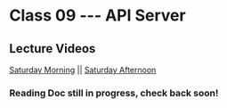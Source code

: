 # Class 09 --- API Server

## Lecture Videos

[Saturday Morning]() || [Saturday Afternoon]()



### Reading Doc still in progress, check back soon! 

